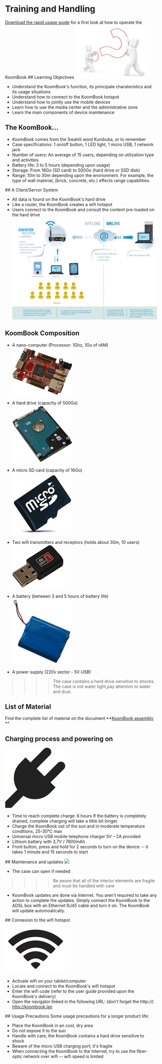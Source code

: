 
#  Training and Handling
[Download the rapid usage guide](http://filer.bsf-intranet.org/koombook-guide-RV-KBcampus-new.pdf) for a first look at how to operate the KoomBook
## Learning Objectives 
![](.png)
* Understand the KoomBook's function, its principale charateristics and its usage situations 
* Understand how to connect to the KoomBook hotspot 
* Understand how to jointly use the mobile devices 
* Learn how to use the media center and the administrative zone 
* Learn the main components of device maintenance 


## The KoomBook...

 - *KoomBook* comes from the Swahili word Kumbuka, or to remember 
 - Case specifications: 1 on/off button, 1 LED light, 1 micro USB, 1 network jack 
 - Number of users: An average of 15 users, depending on utilization type and activities  
 - Battery life: 3 to 5 hours (depending upon usage) 
 - Storage: From 16Go (SD card) to 500Go (hard drive or SSD disk)
 - Range: 10m to 30m depending upon the envrionment. For example, the type of wall material, (brick, concrete, etc.) effects range capabilities.

## A Client/Servor System 
- All data is found on the KoomBook's hard drive 
- Like a router, the KoomBook creates a wifi hotspot 
- Users connect to the KoomBook and consult the content pre-loaded on the hard drive
![](clientserveur.png)

## KoomBook Composition 
- A nano-computer (Processor: 1Ghz, 1Go of rAM)
![](olimex.png)
- A hard drive  (capacity of 500Go)  
![](hdd.png)
- A micro SD card (capacity of 16Go)   
![](sd.png)
- Two wifi transmitters and receptors (holds about 30m, 10 users) 
![](wifi.png)
- A battery (between 3 and 5 hours of battery life)  
![](batterie.png)

- A power supply (220v sector - 5V USB)  

> > > > The case contains a hard drive sensitive to shocks. The case is not water tight,pay attention to water and dust.

## List of Material 

Find the complete list of material on the document **[KoomBook assembly](http://assemblage-koombook.doc.bibliosansfrontieres.org/en/composants) **

## Charging process and powering on 
![](prise.png)
- Time to reach complete charge: 6 hours 
If the battery is completely drained, complete charging will take a little bit longer.
- Charge the KoomBook out of the sun and in moderate temperature conditions, 25-30°C max
- Universal micro USB mobile telephone charger 5V – 2A provided 
- Lithium battery with 3,7V / 7600mAh
- Front button, press and hold for 2 seconds to turn on the device -- it takes 1 minute and 15 seconds to start 

## Maintenance and updates 
![](arrière_kb.jpg)
- The case can open if needed   

> > > > Be aware that all of the interior elements are fragile and must be handled with care

- KoomBook updates are done via Internet. 
  You aren't required to take any action to complete the updates. Simply connect the KoomBook to the ADSL box with an Ethernet RJ45 cable and turn it on. The KoomBook will update automoatically. 

## Connexion to the wifi hotspot

![](signe_wifi.png)

- Activate wifi on your tablet/computer 
- Locate and connect to the KoomBook's wifi hotspot 
- Enter the wifi code (refer to the user guide provided upon the KoomBook's delivery)
- Open the navigator linked in the following URL: 
(don't forget the http://) http://koombook.lan

## Usage Precautions
Some usage precautions for a longer product life:
- Place the KoomBook in an cool, dry area 
- Do not expose it to the sun 
- Handle with care, the KoomBook contains a hard drive sensitive to shock 
- Beware of the micro USB charging port; it's fragile  
- When connecting the KoomBook to the Internet, try to use the fiber-optic network over wifi -- wifi speed is limited 